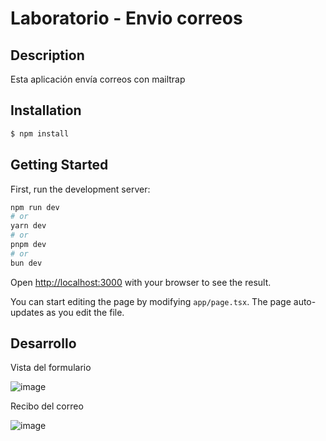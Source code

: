 # Laboratorio - Envio correos

## Description

Esta aplicación envía correos con mailtrap

## Installation

```bash
$ npm install
```

## Getting Started

First, run the development server:

```bash
npm run dev
# or
yarn dev
# or
pnpm dev
# or
bun dev
```

Open [http://localhost:3000](http://localhost:3000) with your browser to see the result.

You can start editing the page by modifying `app/page.tsx`. The page auto-updates as you edit the file.

## Desarrollo

Vista del formulario

![image](https://github.com/Arturo-CS/formulario-contacto/assets/128654866/4f895ae9-fb42-4e1e-9e7b-5c703a59b92d)

Recibo del correo

![image](https://github.com/Arturo-CS/formulario-contacto/assets/128654866/e262017b-be39-4f6a-9bd1-dd178b9cbff2)




